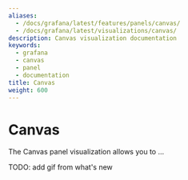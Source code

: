 ```yaml
---
aliases:
  - /docs/grafana/latest/features/panels/canvas/
  - /docs/grafana/latest/visualizations/canvas/
description: Canvas visualization documentation
keywords:
  - grafana
  - canvas
  - panel
  - documentation
title: Canvas
weight: 600
---
```


# Canvas

The Canvas panel visualization allows you to ...

TODO: add gif from what's new
